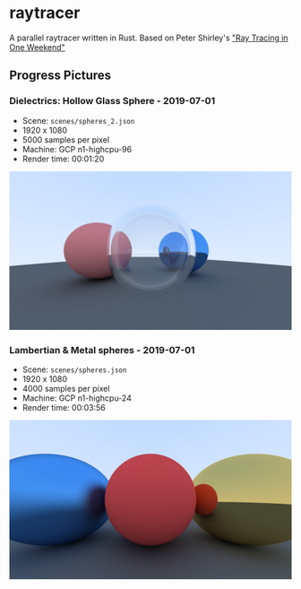 # raytracer

A parallel raytracer written in Rust. Based on Peter Shirley's ["Ray Tracing in One
Weekend"](http://www.realtimerendering.com/raytracing/Ray%20Tracing%20in%20a%20Weekend.pdf)

## Progress Pictures

### Dielectrics: Hollow Glass Sphere - 2019-07-01
- Scene: `scenes/spheres_2.json`
- 1920 x 1080
- 5000 samples per pixel
- Machine: GCP n1-highcpu-96
- Render time: 00:01:20

![](/img/spheres_2.png "Hollow Dielectric Sphere")

### Lambertian & Metal spheres - 2019-07-01
- Scene: `scenes/spheres.json`
- 1920 x 1080
- 4000 samples per pixel
- Machine: GCP n1-highcpu-24
- Render time: 00:03:56

![](/img/spheres.png "Lambertian & Metal spheres")
